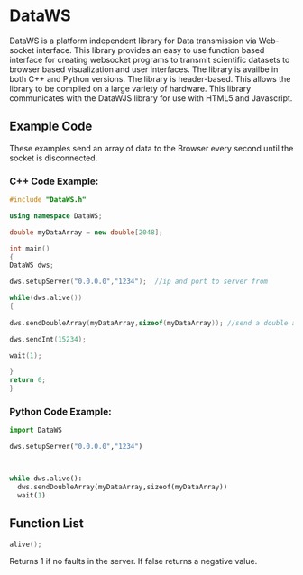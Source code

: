 # DataWS
DataWS is a platform independent library for Data transmission via Web-socket interface. This library provides an easy to use function based interface for creating websocket programs to transmit scientific datasets to browser based visualization and user interfaces. The library is availbe in both C++ and Python versions. The library is header-based. This allows the library to be complied on a large variety of hardware. This library communicates with the DataWJS library for use with HTML5 and Javascript. 


## Example Code

These examples send an array of data to the Browser every second until the socket is disconnected. 

### C++ Code Example:
```CPP
#include "DataWS.h"

using namespace DataWS;

double myDataArray = new double[2048];

int main()
{
DataWS dws;

dws.setupServer("0.0.0.0","1234");  //ip and port to server from 

while(dws.alive())
{
  
dws.sendDoubleArray(myDataArray,sizeof(myDataArray)); //send a double array to a websocket

dws.sendInt(15234);

wait(1);

}
return 0;
}
```

### Python Code Example:
```Python
import DataWS

dws.setupServer("0.0.0.0","1234")



while dws.alive():
  dws.sendDoubleArray(myDataArray,sizeof(myDataArray))
  wait(1)

```


## Function List


```CPP
alive(); 
```
Returns 1 if no faults in the server. If false returns a negative value.  
